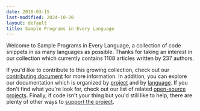 ```yaml
---
date: 2018-03-15
last-modified: 2024-10-28
layout: default
title: Sample Programs in Every Language
---
```


Welcome to Sample Programs in Every Language, a collection of code snippets in as many languages as possible. Thanks for taking an interest in our collection which currently contains 1108 articles written by 237 authors.

If you'd like to contribute to this growing collection, check out our [contributing document](https://github.com/TheRenegadeCoder/sample-programs/blob/master/.github/CONTRIBUTING.md) for more information. In addition, you can explore our documentation which is organized by [project](/projects) and by [language](/languages). If you don't find what you're look for, check out our list of related [open-source projects](/related). Finally, if code isn't your thing but you'd still like to help, there are plenty of other ways to [support the project](https://therenegadecoder.com/updates/5-ways-you-can-support-the-renegade-coder/).